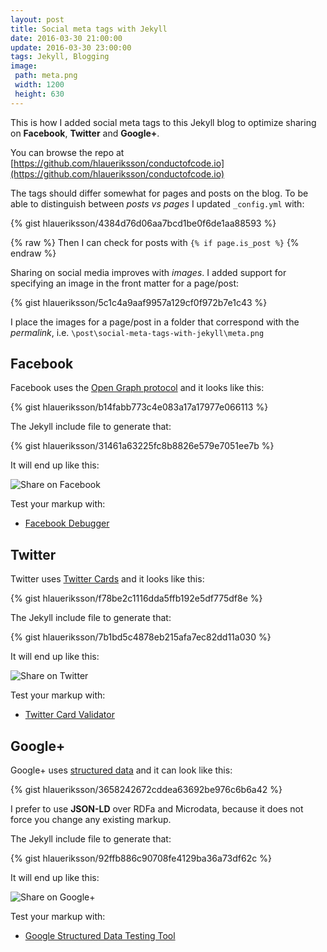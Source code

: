 ```yaml
---
layout: post
title: Social meta tags with Jekyll
date: 2016-03-30 21:00:00
update: 2016-03-30 23:00:00
tags: Jekyll, Blogging
image:
 path: meta.png
 width: 1200
 height: 630
---
```


This is how I added social meta tags to this Jekyll blog to optimize sharing on **Facebook**, **Twitter** and **Google+**.

You can browse the repo at [https://github.com/hlaueriksson/conductofcode.io](https://github.com/hlaueriksson/conductofcode.io)

The tags should differ somewhat for pages and posts on the blog. To be able to distinguish between *posts vs pages* I updated `_config.yml` with:

{% gist hlaueriksson/4384d76d06aa7bcd1be0f6de1aa88593 %}

{% raw %}
Then I can check for posts with `{% if page.is_post %}`
{% endraw %}

Sharing on social media improves with *images*. I added support for specifying an image in the front matter for a page/post:

{% gist hlaueriksson/5c1c4a9aaf9957a129cf0f972b7e1c43 %}

I place the images for a page/post in a folder that correspond with the *permalink*, i.e. `\post\social-meta-tags-with-jekyll\meta.png`

## Facebook

Facebook uses the [Open Graph protocol](http://ogp.me/) and it looks like this:

{% gist hlaueriksson/b14fabb773c4e083a17a17977e066113 %}

The Jekyll include file to generate that:

{% gist hlaueriksson/31461a63225fc8b8826e579e7051ee7b %}

It will end up like this:

![Share on Facebook](facebook.png)

Test your markup with:

- [Facebook Debugger](https://developers.facebook.com/tools/debug/)

## Twitter

Twitter uses [Twitter Cards](https://dev.twitter.com/cards/overview) and it looks like this:

{% gist hlaueriksson/f78be2c1116dda5ffb192e5df775df8e %}

The Jekyll include file to generate that:

{% gist hlaueriksson/7b1bd5c4878eb215afa7ec82dd11a030 %}

It will end up like this:

![Share on Twitter](twitter.png)

Test your markup with:

- [Twitter Card Validator](https://cards-dev.twitter.com/validator/)

## Google+

Google+ uses [structured data](http://schema.org/) and it can look like this:

{% gist hlaueriksson/3658242672cddea63692be976c6b6a42 %}

I prefer to use **JSON-LD** over RDFa and Microdata, because it does not force you change any existing markup.

The Jekyll include file to generate that:

{% gist hlaueriksson/92ffb886c90708fe4129ba36a73df62c %}

It will end up like this:

![Share on Google+](google.png)

Test your markup with:

- [Google Structured Data Testing Tool](https://developers.google.com/structured-data/testing-tool/)

<!-- The color of social is http://bada55.io/50c1a1 -->
